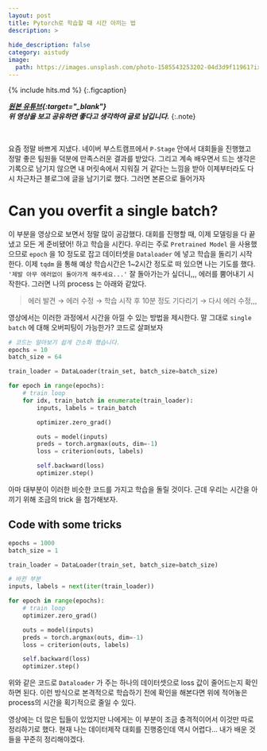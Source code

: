 ```yaml
---
layout: post
title: Pytorch로 학습할 때 시간 아끼는 법
description: >
  
hide_description: false
category: aistudy
image:
  path: https://images.unsplash.com/photo-1585543253202-04d3d9f11961?ixlib=rb-1.2.1&ixid=MnwxMjA3fDB8MHxwaG90by1wYWdlfHx8fGVufDB8fHx8&auto=format&fit=crop&w=1170&q=80
---
```


{% include hits.md %}
{:.figcaption}


***[원본 유튜브](https://www.youtube.com/watch?v=O2wJ3tkc-TU){:target="_blank"}***<br>
***위 영상을 보고 공유하면 좋다고 생각하여 글로 남깁니다.***
{:.note}


<br>

요즘 정말 바쁘게 지냈다. 네이버 부스트캠프에서 `P-Stage` 안에서 대회들을 진행했고 정말 좋은 팀원들 덕분에 만족스러운 결과를 받았다.
그리고 계속 배우면서 드는 생각은 기록으로 남기지 않으면 내 머릿속에서 지워질 거 같다는 느낌을 받아 이제부터라도 다시 차근차근 블로그에
글을 남기기로 했다. 그러면 본론으로 들어가자

# Can you overfit a single batch?

이 부분을 영상으로 보면서 정말 많이 공감했다. 대회를 진행할 때, 이제 모델링을 다 끝냈고 모든 게 준비됐어! 하고 학습을 시킨다. 
우리는 주로 `Pretrained Model` 을 사용했으므로 `epoch` 을 10 정도로 잡고 데이터셋을 `Dataloader` 에 넣고 학습을 돌리기 시작한다.
이제 `tqdm` 을 통해 예상 학습시간은 1~2시간 정도로 떠 있으면 나는 기도를 했다. `'제발 아무 에러없이 돌아가게 해주세요...'` 잘 돌아가는가 싶더니,,,
에러를 뿜어내기 시작한다. 그러면 나의 process 는 아래와 같았다.

> 에러 발견 → 에러 수정 → 학습 시작 후 10분 정도 기다리기 → 다시 에러 수정,,,

영상에서는 이러한 과정에서 시간을 아낄 수 있는 방법을 제시한다. 말 그대로 `single batch` 에 대해 오버피팅이 가능한가? 코드로 살펴보자

```py
# 코드는 알아보기 쉽게 간소화 했습니다.
epochs = 10
batch_size = 64

train_loader = DataLoader(train_set, batch_size=batch_size)

for epoch in range(epochs):
    # train loop
    for idx, train_batch in enumerate(train_loader):
        inputs, labels = train_batch

        optimizer.zero_grad()

        outs = model(inputs)
        preds = torch.argmax(outs, dim=-1)
        loss = criterion(outs, labels)

        self.backward(loss)
        optimizer.step()

```

아마 대부분이 이러한 비슷한 코드를 가지고 학습을 돌릴 것이다. 근데 우리는 시간을 아끼기 위해 조금의 trick 을 첨가해보자.

## Code with some tricks

```py
epochs = 1000
batch_size = 1

train_loader = DataLoader(train_set, batch_size=batch_size)

# 바뀐 부분
inputs, labels = next(iter(train_loader))

for epoch in range(epochs):
    # train loop
    optimizer.zero_grad()

    outs = model(inputs)
    preds = torch.argmax(outs, dim=-1)
    loss = criterion(outs, labels)

    self.backward(loss)
    optimizer.step()
```

위와 같은 코드로 `Dataloader` 가 주는 하나의 데이터셋으로 loss 값이 줄어드는지 확인하면 된다. 이런 방식으로 본격적으로
학습하기 전에 확인을 해본다면 위에 적어놓은 process의 시간을 획기적으로 줄일 수 있다.

영상에는 더 많은 팁들이 있었지만 나에게는 이 부분이 조금 충격적이어서 이것만 따로 정리하기로 했다. 현재 나는 데이터제작 대회를 진행중인데
역시 어렵다... 내가 배운 것들을 꾸준히 정리해야겠다.